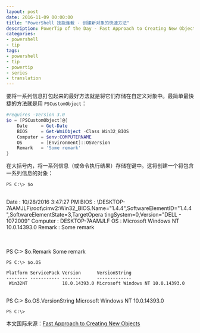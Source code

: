 ```yaml
---
layout: post
date: 2016-11-09 00:00:00
title: "PowerShell 技能连载 - 创建新对象的快速方法"
description: PowerTip of the Day - Fast Approach to Creating New Objects
categories:
- powershell
- tip
tags:
- powershell
- tip
- powertip
- series
- translation
---
```

要将一系列信息打包起来的最好方法就是将它们存储在自定义对象中。最简单最快捷的方法就是用 `PSCustomObject`：

```powershell
#requires -Version 3.0
$o = [PSCustomObject]@{
    Date     = Get-Date
    BIOS     = Get-WmiObject -Class Win32_BIOS
    Computer = $env:COMPUTERNAME
    OS       = [Environment]::OSVersion
    Remark   = 'Some remark'
}
```

在大括号内，将一系列信息（或命令执行结果）存储在键中。这将创建一个将包含一系列信息的对象：

    PS C:\> $o

​    
    Date     : 10/28/2016 3:47:27 PM
    BIOS     : \\DESKTOP-7AAMJLF\root\cimv2:Win32_BIOS.Name="1.4.4",SoftwareElementID="1.4.4",SoftwareElementState=3,TargetOpera
               tingSystem=0,Version="DELL   - 1072009"
    Computer : DESKTOP-7AAMJLF
    OS       : Microsoft Windows NT 10.0.14393.0
    Remark   : Some remark


​    
​    
    PS C:\> $o.Remark
    Some remark
    
    PS C:\> $o.OS 
    
    Platform ServicePack Version      VersionString                    
    -------- ----------- -------      -------------                    
     Win32NT             10.0.14393.0 Microsoft Windows NT 10.0.14393.0


​    
    PS C:\> $o.OS.VersionString
    Microsoft Windows NT 10.0.14393.0
    
    PS C:\>

<!--more-->
本文国际来源：[Fast Approach to Creating New Objects](http://community.idera.com/powershell/powertips/b/tips/posts/fast-approach-to-creating-new-objects)
